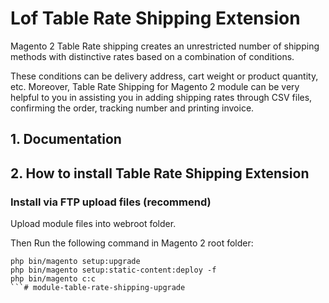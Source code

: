 # Lof Table Rate Shipping Extension

Magento 2 Table Rate shipping creates an unrestricted number of shipping methods with distinctive rates based on a combination of conditions.

These conditions can be delivery address, cart weight or product quantity, etc. Moreover, Table Rate Shipping for Magento 2 module can be very helpful to you in assisting you in adding shipping rates through CSV files, confirming the order, tracking number and printing invoice.

## 1. Documentation

## 2. How to install Table Rate Shipping Extension

### Install via FTP upload files (recommend)

Upload module files into webroot folder.

Then Run the following command in Magento 2 root folder:

```
php bin/magento setup:upgrade
php bin/magento setup:static-content:deploy -f
php bin/magento c:c
```# module-table-rate-shipping-upgrade
